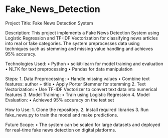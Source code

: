 # Fake_News_Detection

Project Title: Fake News Detection System

Description:
This project implements a Fake News Detection System using Logistic Regression and TF-IDF Vectorization for classifying news articles into real or fake categories. The system preprocesses data using techniques such as stemming and missing value handling and achieves 95% accuracy.

Technologies Used:
	•	Python
	•	scikit-learn for model training and evaluation
	•	NLTK for text preprocessing
	•	Pandas for data manipulation

Steps:
	1.	Data Preprocessing:
	•	Handle missing values
	•	Combine text features: author + title
	•	Apply Porter Stemmer for stemming
	2.	Text Vectorization:
	•	Use TF-IDF Vectorizer to convert text data into numerical features
	3.	Model Training:
	•	Train using Logistic Regression
	4.	Model Evaluation:
	•	Achieved 95% accuracy on the test set

How to Use:
	1.	Clone the repository.
	2.	Install required libraries
	3.	Run fake_news.py to train the model and make predictions.

Future Scope:
	•	The system can be scaled for large datasets and deployed for real-time fake news detection on digital platforms.
